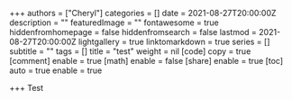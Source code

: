+++
authors = ["Cheryl"]
categories = []
date = 2021-08-27T20:00:00Z
description = ""
featuredImage = ""
fontawesome = true
hiddenfromhomepage = false
hiddenfromsearch = false
lastmod = 2021-08-27T20:00:00Z
lightgallery = true
linktomarkdown = true
series = []
subtitle = ""
tags = []
title = "test"
weight = nil
[code]
copy = true
[comment]
enable = true
[math]
enable = false
[share]
enable = true
[toc]
auto = true
enable = true

+++
Test